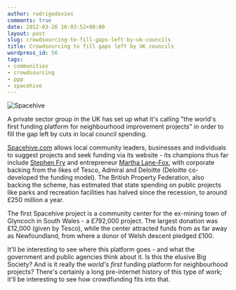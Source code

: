 ```yaml
---
author: rodrigodavies
comments: true
date: 2012-03-26 16:03:52+00:00
layout: post
slug: crowdsourcing-to-fill-gaps-left-by-uk-councils
title: Crowdsourcing to fill gaps left by UK councils
wordpress_id: 56
tags:
- communities
- crowdsourcing
- ppp
- spacehive
---
```


![Spacehive](http://spacehive.com/Content/images/about/highstreet.jpg)

A private sector group in the UK has set up what it's calling "the world's first funding platform for neighbourhood improvement projects" in order to fill the gap left by cuts in local council spending.

[Spacehive.com](http://www.Spacehive.com) allows local community leaders, businesses and individuals to suggest projects and seek funding via its website - its champions thus far include [Stephen Fry](http://twitter.com/stephenfry) and entrepreneur [Martha Lane-Fox](http://www.twitter.com/marthalanefox), with corporate backing from the likes of Tesco, Admiral and Deloitte (Deloitte co-developed the funding model). The British Property Federation, also backing the scheme, has estimated that state spending on public projects like parks and recreation facilities has halved since the recession, to around £250 million a year.

The first Spacehive project is a community center for the ex-mining town of Glyncoch in South Wales - a £792,000 project. The largest donation was £12,000 (given by Tesco), while the center attracted funds from as far away as Newfoundland, from where a donor of Welsh descent pledged £100.

It'll be interesting to see where this platform goes - and what the government and public agencies think about it. Is this the elusive Big Society? And is it really the _world's first_ funding platform for neighbourhood projects? There's certainly a long pre-internet history of this type of work; it'll be interesting to see how crowdfunding fits into that.
